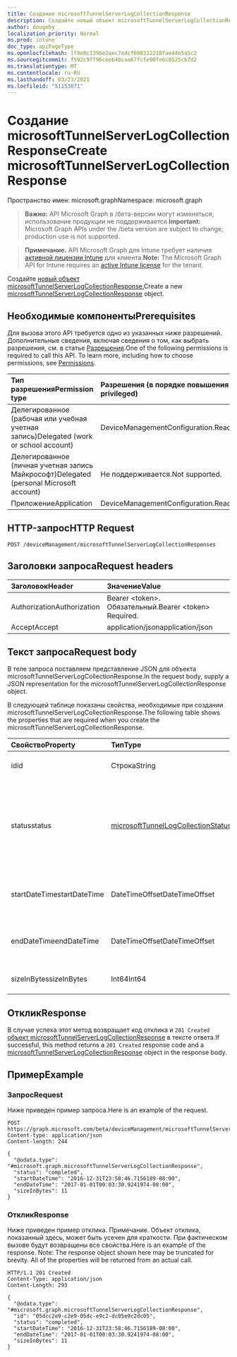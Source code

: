 ```yaml
---
title: Создание microsoftTunnelServerLogCollectionResponse
description: Создайте новый объект microsoftTunnelServerLogCollectionResponse.
author: dougeby
localization_priority: Normal
ms.prod: intune
doc_type: apiPageType
ms.openlocfilehash: 1f9e8c139be2aec7edcf698322218fae44b5a5c2
ms.sourcegitcommit: f592c9ff96ceeb40caa67fcfe90fe6c8525cb7d2
ms.translationtype: MT
ms.contentlocale: ru-RU
ms.lasthandoff: 03/23/2021
ms.locfileid: "51153071"
---
```

# <a name="create-microsofttunnelserverlogcollectionresponse"></a><span data-ttu-id="a7d4d-103">Создание microsoftTunnelServerLogCollectionResponse</span><span class="sxs-lookup"><span data-stu-id="a7d4d-103">Create microsoftTunnelServerLogCollectionResponse</span></span>

<span data-ttu-id="a7d4d-104">Пространство имен: microsoft.graph</span><span class="sxs-lookup"><span data-stu-id="a7d4d-104">Namespace: microsoft.graph</span></span>

> <span data-ttu-id="a7d4d-105">**Важно:** API Microsoft Graph в /бета-версии могут изменяться; использование продукции не поддерживается.</span><span class="sxs-lookup"><span data-stu-id="a7d4d-105">**Important:** Microsoft Graph APIs under the /beta version are subject to change; production use is not supported.</span></span>

> <span data-ttu-id="a7d4d-106">**Примечание.** API Microsoft Graph для Intune требует наличия [активной лицензии Intune](https://go.microsoft.com/fwlink/?linkid=839381) для клиента.</span><span class="sxs-lookup"><span data-stu-id="a7d4d-106">**Note:** The Microsoft Graph API for Intune requires an [active Intune license](https://go.microsoft.com/fwlink/?linkid=839381) for the tenant.</span></span>

<span data-ttu-id="a7d4d-107">Создайте [новый объект microsoftTunnelServerLogCollectionResponse.](../resources/intune-mstunnel-microsofttunnelserverlogcollectionresponse.md)</span><span class="sxs-lookup"><span data-stu-id="a7d4d-107">Create a new [microsoftTunnelServerLogCollectionResponse](../resources/intune-mstunnel-microsofttunnelserverlogcollectionresponse.md) object.</span></span>

## <a name="prerequisites"></a><span data-ttu-id="a7d4d-108">Необходимые компоненты</span><span class="sxs-lookup"><span data-stu-id="a7d4d-108">Prerequisites</span></span>
<span data-ttu-id="a7d4d-p101">Для вызова этого API требуется одно из указанных ниже разрешений. Дополнительные сведения, включая сведения о том, как выбрать разрешения, см. в статье [Разрешения](/graph/permissions-reference).</span><span class="sxs-lookup"><span data-stu-id="a7d4d-p101">One of the following permissions is required to call this API. To learn more, including how to choose permissions, see [Permissions](/graph/permissions-reference).</span></span>

|<span data-ttu-id="a7d4d-111">Тип разрешения</span><span class="sxs-lookup"><span data-stu-id="a7d4d-111">Permission type</span></span>|<span data-ttu-id="a7d4d-112">Разрешения (в порядке повышения привилегий)</span><span class="sxs-lookup"><span data-stu-id="a7d4d-112">Permissions (from least to most privileged)</span></span>|
|:---|:---|
|<span data-ttu-id="a7d4d-113">Делегированное (рабочая или учебная учетная запись)</span><span class="sxs-lookup"><span data-stu-id="a7d4d-113">Delegated (work or school account)</span></span>|<span data-ttu-id="a7d4d-114">DeviceManagementConfiguration.ReadWrite.All</span><span class="sxs-lookup"><span data-stu-id="a7d4d-114">DeviceManagementConfiguration.ReadWrite.All</span></span>|
|<span data-ttu-id="a7d4d-115">Делегированное (личная учетная запись Майкрософт)</span><span class="sxs-lookup"><span data-stu-id="a7d4d-115">Delegated (personal Microsoft account)</span></span>|<span data-ttu-id="a7d4d-116">Не поддерживается.</span><span class="sxs-lookup"><span data-stu-id="a7d4d-116">Not supported.</span></span>|
|<span data-ttu-id="a7d4d-117">Приложение</span><span class="sxs-lookup"><span data-stu-id="a7d4d-117">Application</span></span>|<span data-ttu-id="a7d4d-118">DeviceManagementConfiguration.ReadWrite.All</span><span class="sxs-lookup"><span data-stu-id="a7d4d-118">DeviceManagementConfiguration.ReadWrite.All</span></span>|

## <a name="http-request"></a><span data-ttu-id="a7d4d-119">HTTP-запрос</span><span class="sxs-lookup"><span data-stu-id="a7d4d-119">HTTP Request</span></span>
<!-- {
  "blockType": "ignored"
}
-->
``` http
POST /deviceManagement/microsoftTunnelServerLogCollectionResponses
```

## <a name="request-headers"></a><span data-ttu-id="a7d4d-120">Заголовки запроса</span><span class="sxs-lookup"><span data-stu-id="a7d4d-120">Request headers</span></span>
|<span data-ttu-id="a7d4d-121">Заголовок</span><span class="sxs-lookup"><span data-stu-id="a7d4d-121">Header</span></span>|<span data-ttu-id="a7d4d-122">Значение</span><span class="sxs-lookup"><span data-stu-id="a7d4d-122">Value</span></span>|
|:---|:---|
|<span data-ttu-id="a7d4d-123">Authorization</span><span class="sxs-lookup"><span data-stu-id="a7d4d-123">Authorization</span></span>|<span data-ttu-id="a7d4d-124">Bearer &lt;token&gt;. Обязательный.</span><span class="sxs-lookup"><span data-stu-id="a7d4d-124">Bearer &lt;token&gt; Required.</span></span>|
|<span data-ttu-id="a7d4d-125">Accept</span><span class="sxs-lookup"><span data-stu-id="a7d4d-125">Accept</span></span>|<span data-ttu-id="a7d4d-126">application/json</span><span class="sxs-lookup"><span data-stu-id="a7d4d-126">application/json</span></span>|

## <a name="request-body"></a><span data-ttu-id="a7d4d-127">Текст запроса</span><span class="sxs-lookup"><span data-stu-id="a7d4d-127">Request body</span></span>
<span data-ttu-id="a7d4d-128">В теле запроса поставляем представление JSON для объекта microsoftTunnelServerLogCollectionResponse.</span><span class="sxs-lookup"><span data-stu-id="a7d4d-128">In the request body, supply a JSON representation for the microsoftTunnelServerLogCollectionResponse object.</span></span>

<span data-ttu-id="a7d4d-129">В следующей таблице показаны свойства, необходимые при создании microsoftTunnelServerLogCollectionResponse.</span><span class="sxs-lookup"><span data-stu-id="a7d4d-129">The following table shows the properties that are required when you create the microsoftTunnelServerLogCollectionResponse.</span></span>

|<span data-ttu-id="a7d4d-130">Свойство</span><span class="sxs-lookup"><span data-stu-id="a7d4d-130">Property</span></span>|<span data-ttu-id="a7d4d-131">Тип</span><span class="sxs-lookup"><span data-stu-id="a7d4d-131">Type</span></span>|<span data-ttu-id="a7d4d-132">Описание</span><span class="sxs-lookup"><span data-stu-id="a7d4d-132">Description</span></span>|
|:---|:---|:---|
|<span data-ttu-id="a7d4d-133">id</span><span class="sxs-lookup"><span data-stu-id="a7d4d-133">id</span></span>|<span data-ttu-id="a7d4d-134">Строка</span><span class="sxs-lookup"><span data-stu-id="a7d4d-134">String</span></span>|<span data-ttu-id="a7d4d-135">Уникальный ID объекта</span><span class="sxs-lookup"><span data-stu-id="a7d4d-135">The unique ID of the entity</span></span>|
|<span data-ttu-id="a7d4d-136">status</span><span class="sxs-lookup"><span data-stu-id="a7d4d-136">status</span></span>|[<span data-ttu-id="a7d4d-137">microsoftTunnelLogCollectionStatus</span><span class="sxs-lookup"><span data-stu-id="a7d4d-137">microsoftTunnelLogCollectionStatus</span></span>](../resources/intune-mstunnel-microsofttunnellogcollectionstatus.md)|<span data-ttu-id="a7d4d-138">Состояние коллекции журналов.</span><span class="sxs-lookup"><span data-stu-id="a7d4d-138">The status of log collection.</span></span> <span data-ttu-id="a7d4d-139">Возможные значения: `pending`, `completed`, `failed`.</span><span class="sxs-lookup"><span data-stu-id="a7d4d-139">Possible values are: `pending`, `completed`, `failed`.</span></span>|
|<span data-ttu-id="a7d4d-140">startDateTime</span><span class="sxs-lookup"><span data-stu-id="a7d4d-140">startDateTime</span></span>|<span data-ttu-id="a7d4d-141">DateTimeOffset</span><span class="sxs-lookup"><span data-stu-id="a7d4d-141">DateTimeOffset</span></span>|<span data-ttu-id="a7d4d-142">Время начала собранных журналов</span><span class="sxs-lookup"><span data-stu-id="a7d4d-142">The start time of the logs collected</span></span> |
|<span data-ttu-id="a7d4d-143">endDateTime</span><span class="sxs-lookup"><span data-stu-id="a7d4d-143">endDateTime</span></span>|<span data-ttu-id="a7d4d-144">DateTimeOffset</span><span class="sxs-lookup"><span data-stu-id="a7d4d-144">DateTimeOffset</span></span>|<span data-ttu-id="a7d4d-145">Время окончания собранных журналов</span><span class="sxs-lookup"><span data-stu-id="a7d4d-145">The end time of the logs collected</span></span>|
|<span data-ttu-id="a7d4d-146">sizeInBytes</span><span class="sxs-lookup"><span data-stu-id="a7d4d-146">sizeInBytes</span></span>|<span data-ttu-id="a7d4d-147">Int64</span><span class="sxs-lookup"><span data-stu-id="a7d4d-147">Int64</span></span>|<span data-ttu-id="a7d4d-148">Размер журналов в bytes</span><span class="sxs-lookup"><span data-stu-id="a7d4d-148">The size of the logs in bytes</span></span>|



## <a name="response"></a><span data-ttu-id="a7d4d-149">Отклик</span><span class="sxs-lookup"><span data-stu-id="a7d4d-149">Response</span></span>
<span data-ttu-id="a7d4d-150">В случае успеха этот метод возвращает код отклика и `201 Created` [объект microsoftTunnelServerLogCollectionResponse](../resources/intune-mstunnel-microsofttunnelserverlogcollectionresponse.md) в тексте ответа.</span><span class="sxs-lookup"><span data-stu-id="a7d4d-150">If successful, this method returns a `201 Created` response code and a [microsoftTunnelServerLogCollectionResponse](../resources/intune-mstunnel-microsofttunnelserverlogcollectionresponse.md) object in the response body.</span></span>

## <a name="example"></a><span data-ttu-id="a7d4d-151">Пример</span><span class="sxs-lookup"><span data-stu-id="a7d4d-151">Example</span></span>

### <a name="request"></a><span data-ttu-id="a7d4d-152">Запрос</span><span class="sxs-lookup"><span data-stu-id="a7d4d-152">Request</span></span>
<span data-ttu-id="a7d4d-153">Ниже приведен пример запроса.</span><span class="sxs-lookup"><span data-stu-id="a7d4d-153">Here is an example of the request.</span></span>
``` http
POST https://graph.microsoft.com/beta/deviceManagement/microsoftTunnelServerLogCollectionResponses
Content-type: application/json
Content-length: 244

{
  "@odata.type": "#microsoft.graph.microsoftTunnelServerLogCollectionResponse",
  "status": "completed",
  "startDateTime": "2016-12-31T23:58:46.7156189-08:00",
  "endDateTime": "2017-01-01T00:03:30.9241974-08:00",
  "sizeInBytes": 11
}
```

### <a name="response"></a><span data-ttu-id="a7d4d-154">Отклик</span><span class="sxs-lookup"><span data-stu-id="a7d4d-154">Response</span></span>
<span data-ttu-id="a7d4d-p103">Ниже приведен пример отклика. Примечание. Объект отклика, показанный здесь, может быть усечен для краткости. При фактическом вызове будут возвращены все свойства.</span><span class="sxs-lookup"><span data-stu-id="a7d4d-p103">Here is an example of the response. Note: The response object shown here may be truncated for brevity. All of the properties will be returned from an actual call.</span></span>
``` http
HTTP/1.1 201 Created
Content-Type: application/json
Content-Length: 293

{
  "@odata.type": "#microsoft.graph.microsoftTunnelServerLogCollectionResponse",
  "id": "05dcc2e9-c2e9-05dc-e9c2-dc05e9c2dc05",
  "status": "completed",
  "startDateTime": "2016-12-31T23:58:46.7156189-08:00",
  "endDateTime": "2017-01-01T00:03:30.9241974-08:00",
  "sizeInBytes": 11
}
```




